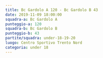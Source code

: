 ```yaml
---
title: Bc Gardolo A 120 - Bc Gardolo B 43
date: 2019-11-09 18:00:00
squadra-a: Bc Gardolo A
punteggio-a: 120
squadra-b: Bc Gardolo B
punteggio-b: 43
partite/squadra: under-18-19-20
luogo: Centro Sportivo Trento Nord
categoria: under 18
---
```

